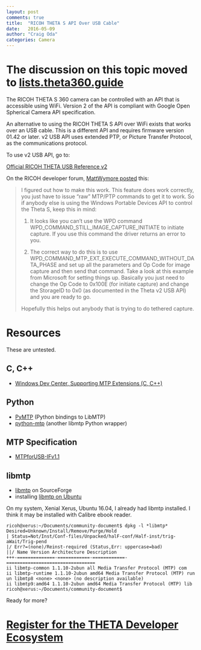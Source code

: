 ```yaml
---
layout: post
comments: true
title:  "RICOH THETA S API Over USB Cable"
date:   2016-05-09
author: "Craig Oda"
categories: Camera
---
```


# The discussion on this topic moved to [lists.theta360.guide](http://lists.theta360.guide/t/ricoh-theta-s-api-over-usb-cable/65?u=codetricity)

The RICOH THETA S 360 camera can be controlled with an API that is accessible using WiFi. Version 2 of the API is compliant with Google Open Spherical Camera API specification.

An alternative to using the RICOH THETA S API over WiFi exists that works over an USB cable. This is a different API and requires firmware version 01.42 or later.  v2 USB API uses extended PTP, or Picture Transfer Protocol, as the communications protocol.

To use v2 USB API, go to:

[Official RICOH THETA USB Reference v2](https://developers.theta360.com/en/docs/v2/usb_reference/)

On the RICOH developer forum,
[MattWymore posted](https://developers.theta360.com/en/forums/viewtopic.php?f=4&t=626) this:

> I figured out how to make this work. This feature does work correctly, you just have to issue “raw” MTP/PTP commands to get it to work. So if anybody else is using the Windows Portable Devices API to control the Theta S, keep this in mind:
>
> 1. It looks like you can’t use the WPD command WPD_COMMAND_STILL_IMAGE_CAPTURE_INITIATE to initiate capture. If you use this command the driver returns an error to you.
>
> 2. The correct way to do this is to use WPD_COMMAND_MTP_EXT_EXECUTE_COMMAND_WITHOUT_DATA_PHASE and set up all the  parameters and Op Code for image capture and then send that command. Take a look at this example from Microsoft for setting things up. Basically you just need to change the Op Code to 0x100E (for initiate capture) and change the StorageID to 0x0 (as documented in the Theta v2 USB API) and you are ready to go.
>
> Hopefully this helps out anybody that is trying to do tethered capture.


# Resources

These are untested.

## C, C++

* [Windows Dev Center, Supporting MTP Extensions (C, C++)](https://msdn.microsoft.com/en-us/library/windows/desktop/ff384848(v=vs.85).aspx)

## Python

* [PyMTP](https://pypi.python.org/pypi/PyMTP) (Python bindings to LibMTP)
* [python-mtp](https://github.com/emdete/python-mtp) (another libmtp Python wrapper)

## MTP Specification

* [MTPforUSB-IFv1.1](https://theta360blog.files.wordpress.com/2016/04/mtpforusb-ifv1-1.pdf)

## libmtp

* [libmtp](http://libmtp.sourceforge.net/) on SourceForge
* installing [libmtp on Ubuntu](http://askubuntu.com/questions/611054/where-is-libmtp)

On my system, Xenial Xerus, Ubuntu 16.04, I already had libmtp installed. I think it may be installed with Calibre ebook reader.

    ricoh@xerus:~/Documents/community-document$ dpkg -l *libmtp*
    Desired=Unknown/Install/Remove/Purge/Hold
    | Status=Not/Inst/Conf-files/Unpacked/halF-conf/Half-inst/trig-aWait/Trig-pend
    |/ Err?=(none)/Reinst-required (Status,Err: uppercase=bad)
    ||/ Name Version Architecture Description
    +++-==============-============-============-=================================
    ii libmtp-common 1.1.10-2ubun all Media Transfer Protocol (MTP) com
    ii libmtp-runtime 1.1.10-2ubun amd64 Media Transfer Protocol (MTP) run
    un libmtp8 <none> <none> (no description available)
    ii libmtp9:amd64 1.1.10-2ubun amd64 Media Transfer Protocol (MTP) lib
    ricoh@xerus:~/Documents/community-document$

Ready for more?

# [Register for the THETA Developer Ecosystem](http://theta360.guide/ecosystem/)
